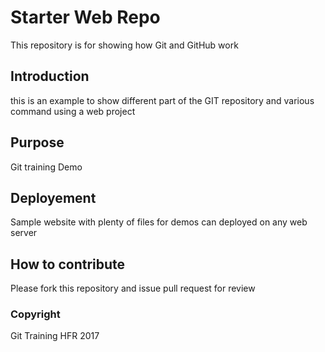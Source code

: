 # Starter Web Repo

This repository is for showing how Git and GitHub work

## Introduction 
this is an example  to show different part of the GIT repository and various command using a web project

## Purpose
Git training Demo

## Deployement

Sample website with plenty of files for demos
can deployed on any web server

## How to contribute
Please fork this repository and issue pull request for review 

### Copyright 

Git Training HFR 2017